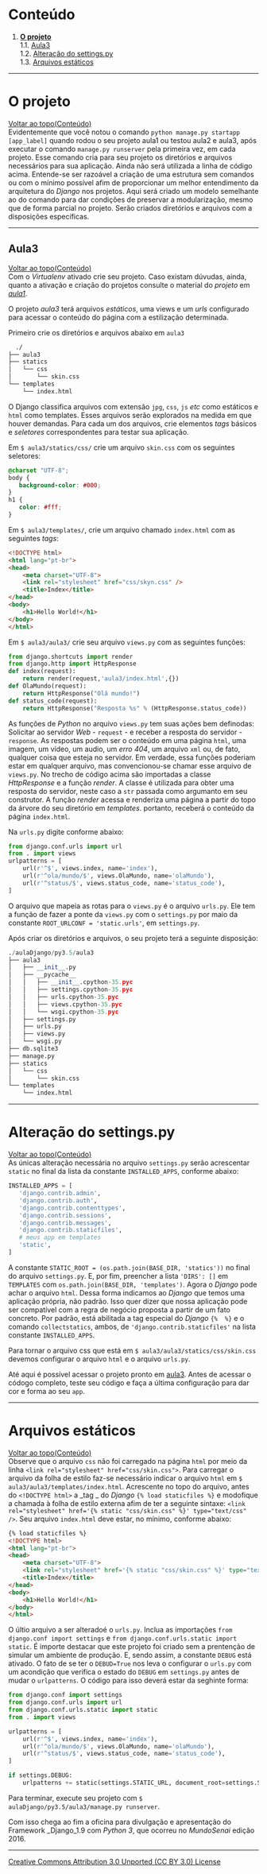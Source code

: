 # Conteúdo

1. **[O projeto](#o-projeto)**  
1.1. [Aula3](#aula3)  
1.2. [Alteração do settings.py](#alteração-do-settingspy)  
1.3. [Arquivos estáticos](#arquivos-estáticos)

---

# O projeto
[Voltar ao topo(Conteúdo)](#conteúdo)  
Evidentemente que você notou o comando ```python manage.py startapp [app_label]``` quando rodou o seu projeto aula1 ou testou aula2 e aula3, após executar o comando ```manage.py runserver``` pela primeira vez, em cada projeto. Esse comando cria para seu projeto os diretórios e arquivos necessários para sua aplicação. Ainda não será utilizada a linha de código acima. Entende-se ser razoável a criação de uma estrutura sem comandos ou com o mínimo possível afim de proporcionar um melhor entendimento da arquitetura do _Django_ nos projetos. Aqui será criado um modelo semelhante ao do comando para dar condições de preservar a modularização, mesmo que de forma parcial no projeto. Serão criados diretórios e arquivos com a disposições específicas.

---

## Aula3
[Voltar ao topo(Conteúdo)](#conteúdo)  
Com o _Virtualenv_ ativado crie seu projeto. Caso existam dúvudas, ainda, quanto a ativação e criação do projetos consulte o material do _projeto_ em [_aula1_](https://github.com/tmenegaz/django/blob/master/projeto1.md#o-projeto).

O projeto _aula3_ terá arquivos _estáticos_, uma views e um _urls_ configurado para acessar o conteúdo do página com a estilização determinada.

Primeiro crie os diretórios e arquivos abaixo em `aula3`
```sh
  ./
├── aula3
├── statics
│   └── css
│       └── skin.css
└── templates
    └── index.html

```

O Django classifica arquivos com extensão ```jpg```, ```css```, ```js``` _etc_ como estáticos e ```html``` como templates. Esses arquivos serão explorados na medida em que houver demandas. Para cada um dos arquivos, crie elementos _tags_ básicos e _seletores_ correspondentes para testar sua aplicação.

Em ```$ aula3/statics/css/``` crie um arquivo ```skin.css``` com os seguintes seletores:
 ```css
 @charset "UTF-8";
body {
    background-color: #000;
}
h1 {
    color: #fff;
}
 ```

Em ```$ aula3/templates/```, crie um arquivo chamado ```index.html``` com as seguintes _tags_:
```html
<!DOCTYPE html>
<html lang="pt-br">
<head>
    <meta charset="UTF-8">
    <link rel="stylesheet" href="css/skyn.css" />
    <title>Index</title>
</head>
<body>
    <h1>Hello World!</h1>
</body>
</html>
```

Em ```$ aula3/aula3/``` crie  seu arquivo ```views.py``` com as seguintes funções:
```py
from django.shortcuts import render
from django.http import HttpResponse
def index(request):
    return render(request,'aula3/index.html',{})
def OlaMundo(request):
    return HttpResponse("Olá mundo!")
def status_code(request):
    return HttpResponse("Resposta %s" % (HttpResponse.status_code))
```
As funções de _Python_ no arquivo ```views.py``` tem suas ações bem definodas: Solicitar ao servidor _Web_ - ```request``` -  e receber a resposta do servidor - ```response```. As respostas podem ser o conteúdo em uma página ```html```, uma imagem, um vídeo, um audio, um _erro_ _404_, um arquivo ```xml``` ou, de fato, qualquer coisa que esteja no servidor. Em verdade, essa funções poderiam estar em qualquer arquivo, mas convencionou-se chamar esse arquivo de ```views.py```.
No trecho de código acima são importadas a classe _HttpResponse_ e a função _render_. A classe é utilizada para obter uma resposta do servidor, neste caso a ```str``` passada como argumanto em seu construtor. A função _render_ acessa e renderiza uma página a partir do topo da árvore do seu diretório em _templates_. portanto, receberá o conteúdo da página ```index.html```.  

Na ```urls.py``` digite conforme abaixo:
```py
from django.conf.urls import url
from . import views
urlpatterns = [
    url(r'^$', views.index, name='index'),
    url(r'^ola/mundo/$', views.OlaMundo, name='olaMundo'),
    url(r'^status/$', views.status_code, name='status_code'),
]
```
O arquivo que mapeia as rotas para o ```views.py``` é o arquivo ```urls.py```.
Ele tem a função de fazer a ponte da ```views.py``` com o ```settings.py``` por maio da constante ```ROOT_URLCONF = 'static.urls'```, em ```settings.py```.

Após criar os diretórios e arquivos, o seu projeto terá a seguinte disposição:
```py
./aulaDjango/py3.5/aula3
├── aula3
│   ├── __init__.py
│   ├── __pycache__
│   │   ├── __init__.cpython-35.pyc
│   │   ├── settings.cpython-35.pyc
│   │   ├── urls.cpython-35.pyc
│   │   ├── views.cpython-35.pyc
│   │   └── wsgi.cpython-35.pyc
│   ├── settings.py
│   ├── urls.py
│   ├── views.py
│   └── wsgi.py
├── db.sqlite3
├── manage.py
├── statics
│   └── css
│       └── skin.css
└── templates
    └── index.html

```

---

# Alteração do settings.py  
[Voltar ao topo(Conteúdo)](#conteúdo)  
As únicas alteração necessária no arquivo ```settings.py``` serão acrescentar ```static``` no final da lista da constante ```INSTALLED_APPS```, conforme abaixo:
 ```py
 INSTALLED_APPS = [
    'django.contrib.admin',
    'django.contrib.auth',
    'django.contrib.contenttypes',
    'django.contrib.sessions',
    'django.contrib.messages',
    'django.contrib.staticfiles',
    # meus app em templates
    'static',
]
```
A constante ```STATIC_ROOT = (os.path.join(BASE_DIR, 'statics'))``` no final do arquivo ```settings.py```. E, por fim, preencher a lista `'DIRS': []` em `TEMPLATES` com `os.path.join(BASE_DIR, 'templates')`.  Agora o _Django_ pode achar o arquivo ```html```. Dessa forma indicamos ao _Django_ que temos uma aplicação própria, não padrão. Isso quer dizer que nossa aplicação pode ser compatível com a regra de negócio proposta a partir de um fato concreto. Por padrão, está abilitada a tag especial do _Django_ ```{%  %}``` e o comando ```collectstatics```, ambos, de ```'django.contrib.staticfiles'``` na lista constante ```INSTALLED_APPS```.

Para tornar o arquivo css que está em `$ aula3/aula3/statics/css/skin.css` devemos configurar o arquivo `html` e o arquivo `urls.py`.

Até aqui é possível acessar o projeto pronto em  [aula3](https://github.com/tmenegaz/django/tree/master/aulaDjango/py3.5/aula3). Antes de acessar o códogo completo, teste seu código e faça a última configuração para dar cor e forma ao seu `app`.

---

# Arquivos estáticos
[Voltar ao topo(Conteúdo)](#conteúdo)  
Observe que o arquivo ```css``` não foi carregado na página ```html``` por meio da linha ```<link rel="stylesheet" href="css/skin.css">```. Para carregar o arquivo da folha de estilo faz-se necessário indicar o arquivo `html` em `$ aula3/aula3/templates/index.html`. Acrescente no topo do arquivo, antes do `<!DOCTYPE html>` a _tag _ do _Django_ `{% load staticfiles %}` e modofique a chamada à folha de estilo externa afim de ter a seguinte sintaxe: `<link rel="stylesheet" href='{% static "css/skin.css" %}' type="text/css" />`. Seu arquivo `index.html` deve estar, no mínimo, conforme abaixo:
```html
{% load staticfiles %}
<!DOCTYPE html>
<html lang="pt-br">
<head>
    <meta charset="UTF-8">
    <link rel="stylesheet" href='{% static "css/skin.css" %}' type="text/css" />
    <title>Index</title>
</head>
<body>
    <h1>Hello World!</h1>
</body>
</html>
```
O últio arquivo a ser alteradoé o `urls.py`. Inclua as importações `from django.conf import settings` e `from django.conf.urls.static import static`. É importe destacar que este projeto foi criado sem a prentenção de simular um ambiente de produção. E, sendo assim, a constante `DEBUG` está ativado. O fato de se ter o `DEBUD=True` nos leva o configurar o `urls.py` com um acondição que verifica o estado do `DEBUG` em `settings.py` antes de mudar o `urlpatterns`. O código para isso deverá estar da seghinte forma:
```py
from django.conf import settings
from django.conf.urls import url
from django.conf.urls.static import static
from . import views

urlpatterns = [
    url(r'^$', views.index, name='index'),
    url(r'^ola/mundo/$', views.OlaMundo, name='olaMundo'),
    url(r'^status/$', views.status_code, name='status_code'),
]

if settings.DEBUG:
    urlpatterns += static(settings.STATIC_URL, document_root=settings.STATIC_ROOT)
```

Para terminar, execute seu projeto com `$ aulaDjango/py3.5/aula3/manage.py runserver`.

Com isso chega ao fim a oficina para divulgação e apresentação do Framework _Django_1.9 com _Python 3_, que ocorreu no _MundoSenai_ edição 2016.
___


[Creative Commons Attribution 3.0 Unported (CC BY 3.0) License](http://creativecommons.org/licenses/by/3.0/)

